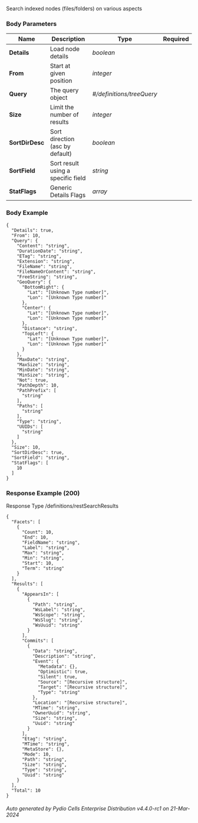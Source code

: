 






 
Search indexed nodes (files/folders) on various aspects  


### Body Parameters

Name | Description | Type | Required
---|---|---|---
**Details** | Load node details | _boolean_ |   
**From** | Start at given position | _integer_ |   
**Query** | The query object | _#/definitions/treeQuery_ |   
**Size** | Limit the number of results | _integer_ |   
**SortDirDesc** | Sort direction (asc by default) | _boolean_ |   
**SortField** | Sort result using a specific field | _string_ |   
**StatFlags** | Generic Details Flags | _array_ |   


### Body Example
```
{
  "Details": true,
  "From": 10,
  "Query": {
    "Content": "string",
    "DurationDate": "string",
    "ETag": "string",
    "Extension": "string",
    "FileName": "string",
    "FileNameOrContent": "string",
    "FreeString": "string",
    "GeoQuery": {
      "BottomRight": {
        "Lat": "[Unknown Type number]",
        "Lon": "[Unknown Type number]"
      },
      "Center": {
        "Lat": "[Unknown Type number]",
        "Lon": "[Unknown Type number]"
      },
      "Distance": "string",
      "TopLeft": {
        "Lat": "[Unknown Type number]",
        "Lon": "[Unknown Type number]"
      }
    },
    "MaxDate": "string",
    "MaxSize": "string",
    "MinDate": "string",
    "MinSize": "string",
    "Not": true,
    "PathDepth": 10,
    "PathPrefix": [
      "string"
    ],
    "Paths": [
      "string"
    ],
    "Type": "string",
    "UUIDs": [
      "string"
    ]
  },
  "Size": 10,
  "SortDirDesc": true,
  "SortField": "string",
  "StatFlags": [
    10
  ]
}
```






### Response Example (200)
Response Type /definitions/restSearchResults

```
{
  "Facets": [
    {
      "Count": 10,
      "End": 10,
      "FieldName": "string",
      "Label": "string",
      "Max": "string",
      "Min": "string",
      "Start": 10,
      "Term": "string"
    }
  ],
  "Results": [
    {
      "AppearsIn": [
        {
          "Path": "string",
          "WsLabel": "string",
          "WsScope": "string",
          "WsSlug": "string",
          "WsUuid": "string"
        }
      ],
      "Commits": [
        {
          "Data": "string",
          "Description": "string",
          "Event": {
            "Metadata": {},
            "Optimistic": true,
            "Silent": true,
            "Source": "[Recursive structure]",
            "Target": "[Recursive structure]",
            "Type": "string"
          },
          "Location": "[Recursive structure]",
          "MTime": "string",
          "OwnerUuid": "string",
          "Size": "string",
          "Uuid": "string"
        }
      ],
      "Etag": "string",
      "MTime": "string",
      "MetaStore": {},
      "Mode": 10,
      "Path": "string",
      "Size": "string",
      "Type": "string",
      "Uuid": "string"
    }
  ],
  "Total": 10
}
```




###### Auto generated by Pydio Cells Enterprise Distribution v4.4.0-rc1 on 21-Mar-2024
